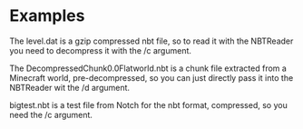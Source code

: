 # Examples
The level.dat is a gzip compressed nbt file, so to read it with the NBTReader you need to decompress it with the /c argument.

The DecompressedChunk0.0Flatworld.nbt is a chunk file extracted from a Minecraft world, pre-decompressed, so you can just directly pass it into the NBTReader wit the /d argument.

bigtest.nbt is a test file from Notch for the nbt format, compressed, so you need the /c argument.
